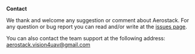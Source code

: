 **Contact** 

We thank and welcome any suggestion or comment about Aerostack. For any question or bug report you can read and/or write at the [issues page](https://github.com/Vision4UAV/Aerostack/issues).

You can also contact the team support at the following address: aerostack.vision4uav@gmail.com